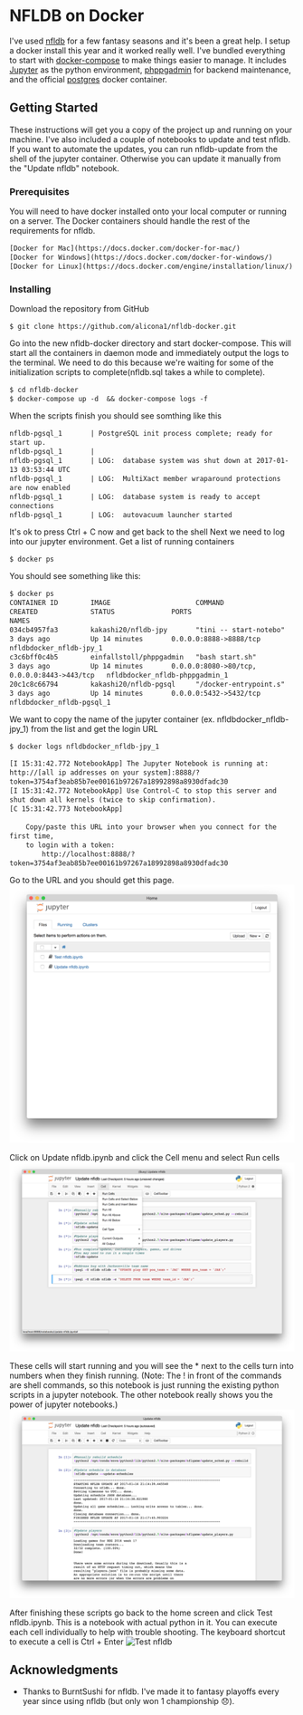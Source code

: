 # NFLDB on Docker

I've used [nfldb](https://github.com/BurntSushi/nfldb) for a few fantasy seasons and it's been a great help. I setup a docker install this year and it worked really well. I've bundled everything to start with [docker-compose](https://docs.docker.com/compose/) to make things easier to manage. It includes [Jupyter](http://jupyter.org/) as the python environment, [phppgadmin](https://github.com/einfallstoll/docker-phppgadmin) for backend maintenance, and the official [postgres](https://hub.docker.com/_/postgres/) docker container.

## Getting Started

These instructions will get you a copy of the project up and running on your machine. I've also included a couple of notebooks to update and test nfldb. If you want to automate the updates, you can run nfldb-update from the shell of the jupyter container. Otherwise you can update it manually from the "Update nfldb" notebook.

### Prerequisites

You will need to have docker installed onto your local computer or running on a server. The Docker containers should handle the rest of the requirements for nfldb.

```
[Docker for Mac](https://docs.docker.com/docker-for-mac/)
[Docker for Windows](https://docs.docker.com/docker-for-windows/)
[Docker for Linux](https://docs.docker.com/engine/installation/linux/)
```

### Installing

Download the repository from GitHub


```
$ git clone https://github.com/alicona1/nfldb-docker.git
```

Go into the new nfldb-docker directory and start docker-compose. This will start all the containers in daemon mode and immediately output the logs to the terminal. We need to do this because we're waiting for some of the initialization scripts to complete(nfldb.sql takes a while to complete).

```
$ cd nfldb-docker
$ docker-compose up -d  && docker-compose logs -f
```

When the scripts finish you should see somthing like this

```
nfldb-pgsql_1       | PostgreSQL init process complete; ready for start up.
nfldb-pgsql_1       | 
nfldb-pgsql_1       | LOG:  database system was shut down at 2017-01-13 03:53:44 UTC
nfldb-pgsql_1       | LOG:  MultiXact member wraparound protections are now enabled
nfldb-pgsql_1       | LOG:  database system is ready to accept connections
nfldb-pgsql_1       | LOG:  autovacuum launcher started
```

It's ok to press Ctrl + C now and get back to the shell Next we need to log into our jupyter environment.
Get a list of running containers

```
$ docker ps
```

You should see something like this:

```
$ docker ps
CONTAINER ID        IMAGE                     COMMAND                  CREATED             STATUS              PORTS                                         NAMES
034cb4957fa3        kakashi20/nfldb-jpy       "tini -- start-notebo"   3 days ago          Up 14 minutes       0.0.0.0:8888->8888/tcp                        nfldbdocker_nfldb-jpy_1
c3c6bff0c4b5        einfallstoll/phppgadmin   "bash start.sh"          3 days ago          Up 14 minutes       0.0.0.0:8080->80/tcp, 0.0.0.0:8443->443/tcp   nfldbdocker_nfldb-phppgadmin_1
20c1c8c66794        kakashi20/nfldb-pgsql     "/docker-entrypoint.s"   3 days ago          Up 14 minutes       0.0.0.0:5432->5432/tcp                        nfldbdocker_nfldb-pgsql_1
```

We want to copy the name of the jupyter container (ex. nfldbdocker_nfldb-jpy_1) from the list and get the login URL

```
$ docker logs nfldbdocker_nfldb-jpy_1

```

```
[I 15:31:42.772 NotebookApp] The Jupyter Notebook is running at: http://[all ip addresses on your system]:8888/?token=3754af3eab85b7ee00161b97267a18992898a8930dfadc30
[I 15:31:42.772 NotebookApp] Use Control-C to stop this server and shut down all kernels (twice to skip confirmation).
[C 15:31:42.773 NotebookApp] 
    
    Copy/paste this URL into your browser when you connect for the first time,
    to login with a token:
        http://localhost:8888/?token=3754af3eab85b7ee00161b97267a18992898a8930dfadc30
```

Go to the URL and you should get this page.
![Jupyter Home](screenshots/jupyter-home.png)

Click on Update nfldb.ipynb and click the Cell menu and select Run cells
![Update nfldb scripts](screenshots/update-nfldb-1.png)

These cells will start running and you will see the * next to the cells turn into numbers when they finish running. (Note: The ! in front of the commands are shell commands, so this notebook is just running the existing python scripts in a jupyter notebook. The other notebook really shows you the power of jupyter notebooks.)
![Update nfldb script output](screenshots/update-nfldb-2.png)

After finishing these scripts go back to the home screen and click Test nfldb.ipynb. This is a notebook with actual python in it. You can execute each cell individually to help with trouble shooting. The keyboard shortcut to execute a cell is Ctrl + Enter
![Test nfldb](screenshots/test-nfldb-2.png)



## Acknowledgments

* Thanks to BurntSushi for nfldb. I've made it to fantasy playoffs every year since using nfldb (but only won 1 championship :disappointed:).
